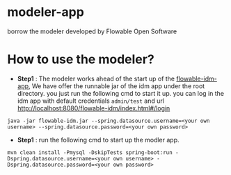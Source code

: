 # modeler-app
borrow the modeler developed by Flowable Open Software
# How to use the modeler?
- **Step1** : The modeler works ahead of the start up of the [flowable-idm-app](https://github.com/i-qiqi/flowabe-idm-app/tree/master), 
We have offer the runnable jar of the idm app under the root directory. you just run the following cmd to start it up. you can log in the idm app with default
credentials `admin/test` and url <http://localhost:8080/flowable-idm/index.html#/login>  
```
java -jar flowable-idm.jar --spring.datasource.username=<your own username> --spring.datasource.password=<your own password>
```
- **Step1** :  run the following cmd to start up the modler app. 
```
mvn clean install -Pmysql -DskipTests spring-boot:run -Dspring.datasource.username=<your own username> -Dspring.datasource.password=<your own password>
```

